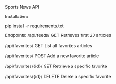 Sports News API

Installation:
<br />

pip install -r requirements.txt

Endpoints:
/api/feeds/	GET	Retrieves first 20 articles
<br />
<br />
/api/favorites/	GET	List all favorites articles
<br />
<br />
/api/favorites/	POST	Add a new favorite article
<br />
<br />
/api/favorites/{id}/	GET	Retrieve a specific favorite
<br />
<br />
/api/favorites/{id}/	DELETE	Delete a specific favorite
<br />
<br />
